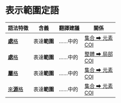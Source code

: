 # 表示範圍定語

|語法特徵|含義|翻譯建議|關係|
|-|-|-|-|
|[**處**格](https://assets-hk.wikipali.org/pali-handbook/zh-Hans/declension/loc.html)|表達**範圍**|……中的|[集合 ➡ 元素<br>COI](https://assets-hk.wikipali.org/pali-handbook/zh-Hans/basic-relation/loc/loc-coi.html)|
|[**處**格](https://assets-hk.wikipali.org/pali-handbook/zh-Hans/declension/loc.html)|表達**範圍**|……中的|[整體 ➡ 局部<br>COI](https://assets-hk.wikipali.org/pali-handbook/zh-Hans/basic-relation/loc/loc-whp.html)|
|[**屬**格](https://assets-hk.wikipali.org/pali-handbook/zh-Hans/declension/gen.html)|表達**範圍**|……中的|[集合 ➡ 元素<br>COI](https://assets-hk.wikipali.org/pali-handbook/zh-Hans/basic-relation/gen/gen-coi.html)|
|[來**源**格](https://assets-hk.wikipali.org/pali-handbook/zh-Hans/declension/abl.html)|表達**範圍**|……中的|[集合 ➡ 元素<br>COI](https://assets-hk.wikipali.org/pali-handbook/zh-Hans/basic-relation/abl/abl-coi.html)|
